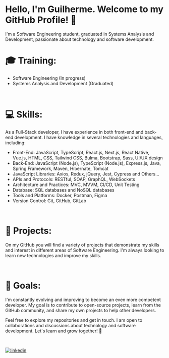 # Hello, I'm Guilherme. Welcome to my GitHub Profile! 👋

I'm a Software Engineering student, graduated in Systems Analysis and Development, passionate about technology and software development.
<br/>

# 🎓 Training:

- Software Engineering (In progress)
- Systems Analysis and Development (Graduated)
<br/>

# 💻 Skills:
As a Full-Stack developer, I have experience in both front-end and back-end development. I have knowledge in several technologies and languages, including:

- Front-End: JavaScript, TypeScript, React.js, Next.js, React Native, Vue.js, HTML, CSS, Tailwind CSS, Bulma, Bootstrap, Sass, UI/UX design
- Back-End: JavaScript (Node.js), TypeScript (Node.js), Express.js, Java, Spring Framework, Maven, Hibernate, Tomcat
- JavaScript Libraries: Axios, Redux, jQuery, Jest, Cypress and Others...
- APIs and Protocols: RESTful, SOAP, GraphQL, WebSockets
- Architecture and Practices: MVC, MVVM, CI/CD, Unit Testing
- Database: SQL databases and NoSQL databases
- Tools and Platforms: Docker, Postman, Figma
- Version Control: Git, GitHub, GitLab

<br/>
  
# 🚀 Projects:
On my GitHub you will find a variety of projects that demonstrate my skills and interest in different areas of Software Engineering. I'm always looking to learn new technologies and improve my skills.

<br/>

# 🌱 Goals:
I'm constantly evolving and improving to become an even more competent developer. My goal is to contribute to open-source projects, learn from the GitHub community, and share my own projects to help other developers.

Feel free to explore my repositories and get in touch. I am open to collaborations and discussions about technology and software development. Let's learn and grow together! 🤝

<br/>

[![linkedin](https://img.shields.io/badge/linkedin-0A66C2?style=for-the-badge&logo=linkedin&logoColor=white)](https://www.linkedin.com/in/guiestevamcorrea/ )

